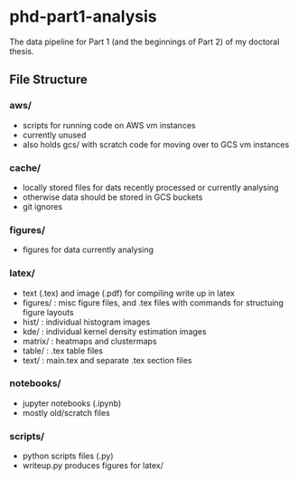 # phd-part1-analysis

The data pipeline for Part 1 (and the beginnings of Part 2) of my doctoral thesis.

## File Structure

### aws/
- scripts for running code on AWS vm instances
- currently unused
- also holds gcs/ with scratch code for moving over to GCS vm instances

### cache/
- locally stored files for dats recently processed or currently analysing
- otherwise data should be stored in GCS buckets
- git ignores

### figures/
- figures for data currently analysing

### latex/
- text (.tex) and image (.pdf) for compiling write up in latex
- figures/ : misc figure files, and .tex files with commands for structuing figure layouts
- hist/ : individual histogram images
- kde/ : individual kernel density estimation images
- matrix/ : heatmaps and clustermaps
- table/ : .tex table files
- text/ : main.tex and separate .tex section files

### notebooks/
- jupyter notebooks (.ipynb)
- mostly old/scratch files

### scripts/
- python scripts files (.py)
- writeup.py produces figures for latex/